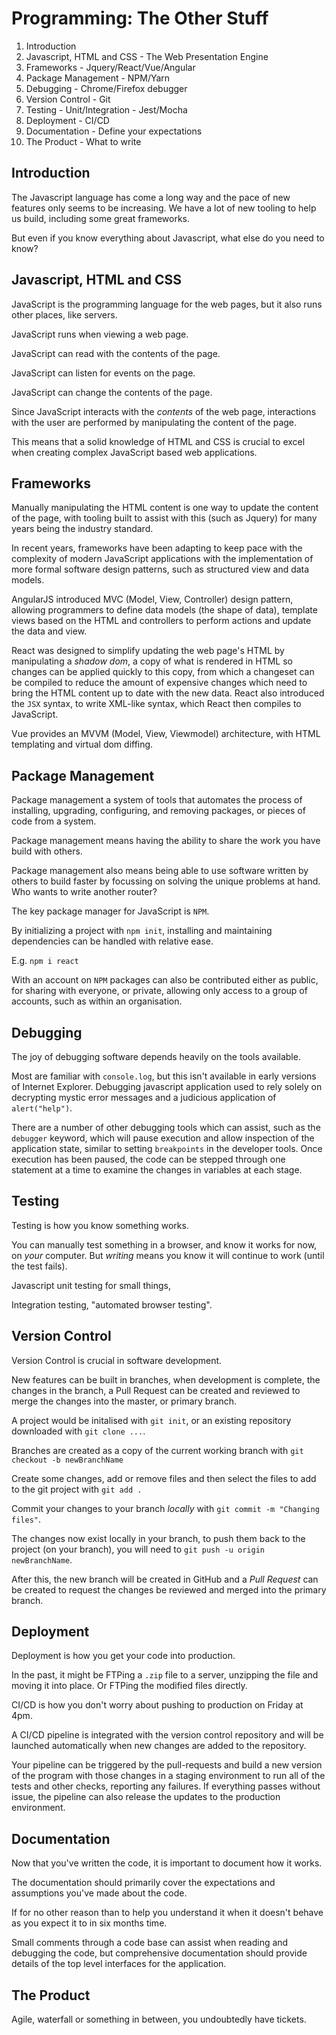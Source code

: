 # Programming: The Other Stuff

1. Introduction
2. Javascript, HTML and CSS - The Web Presentation Engine
3. Frameworks - Jquery/React/Vue/Angular
4. Package Management - NPM/Yarn
5. Debugging - Chrome/Firefox debugger
6. Version Control - Git
7. Testing - Unit/Integration - Jest/Mocha
8. Deployment - CI/CD
9. Documentation - Define your expectations
10. The Product - What to write

## Introduction

The Javascript language has come a long way and the pace of new features only
seems to be increasing. We have a lot of new tooling to help us build,
including some great frameworks.

But even if you know everything about Javascript, what else do you need to know?

## Javascript, HTML and CSS

JavaScript is the programming language for the web pages, but it also runs other places, like servers.

JavaScript runs when viewing a web page.

JavaScript can read with the contents of the page.

JavaScript can listen for events on the page.

JavaScript can change the contents of the page.

Since JavaScript interacts with the _contents_ of the web page, interactions with the user are performed by manipulating the content of the page.

This means that a solid knowledge of HTML and CSS is crucial to excel when creating complex JavaScript based web applications.

## Frameworks

Manually manipulating the HTML content is one way to update the content of the page, with tooling built to assist with this (such as Jquery) for many years being the industry standard.

In recent years, frameworks have been adapting to keep pace with the complexity of modern JavaScript applications with the implementation of more formal software design patterns, such as structured view and data models.

AngularJS introduced MVC (Model, View, Controller) design pattern, allowing programmers to define data models (the shape of data), template views based on the HTML and controllers to perform actions and update the data and view.

React was designed to simplify updating the web page's HTML by manipulating a _shadow dom_, a copy of what is rendered in HTML so changes can be applied quickly to this copy, from which a changeset can be compiled to reduce the amount of expensive changes which need to bring the HTML content up to date with the new data.
React also introduced the `JSX` syntax, to write XML-like syntax, which React then compiles to JavaScript.

Vue provides an MVVM (Model, View, Viewmodel) architecture, with HTML templating and virtual dom diffing.

## Package Management

Package management a system of tools that automates the process of installing, upgrading, configuring, and removing packages, or pieces of code from a system.

Package management means having the ability to share the work you have build with others.

Package management also means being able to use software written by others to build faster by focussing on solving the unique problems at hand. Who wants to write another router?

The key package manager for JavaScript is `NPM`.

By initializing a project with `npm init`, installing and maintaining dependencies can be handled with relative ease.

E.g. `npm i react`

With an account on `NPM` packages can also be contributed either as public, for sharing with everyone, or private, allowing only access to a group of accounts, such as within an organisation.

## Debugging

The joy of debugging software depends heavily on the tools available.

Most are familiar with `console.log`, but this isn't available in early versions of Internet Explorer. Debugging javascript application used to rely solely on decrypting mystic error messages and a judicious application of `alert("help")`.

There are a number of other debugging tools which can assist, such as the `debugger` keyword, which will pause execution and allow inspection of the application state, similar to setting `breakpoints` in the developer tools. Once execution has been paused, the code can be stepped through one statement at a time to examine the changes in variables at each stage.

## Testing

Testing is how you know something works.

You can manually test something in a browser, and know it works for now, on _your_ computer.
But _writing_ means you know it will continue to work (until the test fails).

Javascript unit testing for small things,

Integration testing, "automated browser testing".

## Version Control

Version Control is crucial in software development.

New features can be built in branches, when development is complete, the
changes in the branch, a Pull Request can be created and reviewed to merge
the changes into the master, or primary branch.

A project would be initalised with `git init`, or an existing repository downloaded with `git clone ...`.

Branches are created as a copy of the current working branch with `git checkout -b newBranchName`

Create some changes, add or remove files and then select the files to add to the git project with `git add .`

Commit your changes to your branch _locally_ with `git commit -m "Changing files"`.

The changes now exist locally in your branch, to push them back to the project (on your branch), you will need to `git push -u origin newBranchName`.

After this, the new branch will be created in GitHub and a _Pull Request_ can be created to request the changes be reviewed and merged into the primary branch.

## Deployment

Deployment is how you get your code into production.

In the past, it might be FTPing a `.zip` file to a server, unzipping the file and moving it into place. Or FTPing the modified files directly.

CI/CD is how you don't worry about pushing to production on Friday at 4pm.

A CI/CD pipeline is integrated with the version control repository and will be launched automatically when new changes are added to the repository.

Your pipeline can be triggered by the pull-requests and build a new version of the program with those changes in a staging environment to run all of the tests and other checks, reporting any failures. If everything passes without issue, the pipeline can also release the updates to the production environment.

## Documentation

Now that you've written the code, it is important to document how it works.

The documentation should primarily cover the expectations and assumptions you've made about the code.

If for no other reason than to help you understand it when it doesn't behave as you expect it to in six months time.

Small comments through a code base can assist when reading and debugging the code, but comprehensive documentation should provide details of the top level interfaces for the application.

## The Product

Agile, waterfall or something in between, you undoubtedly have tickets.
